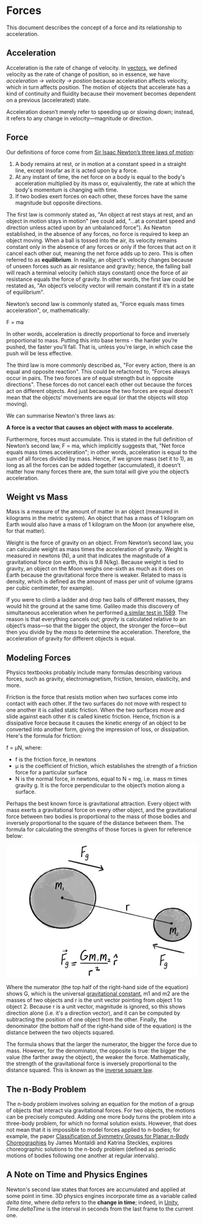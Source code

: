 # Forces

This document describes the concept of a force and its relationship to acceleration. 

## Acceleration

Acceleration is the rate of change of velocity. In [vectors](./vectors.md]), we defined velocity as the rate of change of position, so in essence, we have _acceleration -> velocity -> postion_ because acceleration affects velocity, which in turn affects position. The motion of objects that accelerate has a kind of continuity and fluidity because their movement becomes dependent on a previous (accelerated) state.

Acceleration doesn’t merely refer to speeding up or slowing down; instead, it refers to any change in velocity—magnitude or direction.

## Force

Our definitions of force come from [Sir Isaac Newton’s three laws of motion](https://en.wikipedia.org/wiki/Newton%27s_laws_of_motion):

1. A body remains at rest, or in motion at a constant speed in a straight line, except insofar as it is acted upon by a force.
2. At any instant of time, the net force on a body is equal to the body's acceleration multiplied by its mass or, equivalently, the rate at which the body's momentum is changing with time.
3. If two bodies exert forces on each other, these forces have the same magnitude but opposite directions.

The first law is commonly stated as, "An object at rest stays at rest, and an object in motion stays in motion" (we could add, "...at a constant speed and direction unless acted upon by an unbalanced force"). As Newton established, in the absence of any forces, no force is required to keep an object moving. When a ball is tossed into the air, its velocity remains constant only in the absence of any forces or only if the forces that act on it cancel each other out, meaning the net force adds up to zero. This is often referred to as **equilibrium**. In reality, an object's velocity changes because of unseen forces such as air resistance and gravity; hence, the falling ball will reach a terminal velocity (which stays constant) once the force of air resistance equals the force of gravity. In other words, the first law could be restated as, "An object’s velocity vector will remain constant if it’s in a state of equilibrium".

Newton’s second law is commonly stated as, "Force equals mass times acceleration", or, mathematically:

F = ma

In other words, acceleration is directly proportional to force and inversely proportional to mass. Putting this into base terms - the harder you’re pushed, the faster you’ll fall. That is, unless you're large, in which case the push will be less effective.

The third law is more commonly described as, "For every action, there is an equal and opposite reaction". This could be refactored to, "Forces always occur in pairs. The two forces are of equal strength but in opposite directions". These forces do not cancel each other out because the forces act on different objects. And just because the two forces are equal doesn’t mean that the objects’ movements are equal (or that the objects will stop moving).

We can summarise Newton's three laws as:

**A force is a vector that causes an object with mass to accelerate**.

Furthermore, forces must accumulate. This is stated in the full definition of Newton’s second law, F = ma, which implicitly suggests that, "Net force equals mass times acceleration"; in other words, acceleration is equal to the sum of all forces divided by mass. Hence, if we ignore mass (set it to 1), as long as all the forces can be added together (accumulated), it doesn’t matter how many forces there are, the sum total will give you the object’s acceleration.

## Weight vs Mass

Mass is a measure of the amount of matter in an object (measured in kilograms in the metric system). An object that has a mass of 1 kilogram on Earth would also have a mass of 1 kilogram on the Moon (or anywhere else, for that matter).

Weight is the force of gravity on an object. From Newton’s second law, you can calculate weight as mass times the acceleration of gravity. Weight is measured in newtons (N), a unit that indicates the magnitude of a gravitational force (on earth, this is 9.8 N/kg). Because weight is tied to gravity, an object on the Moon weighs one-sixth as much as it does on Earth because the gravitational force there is weaker. Related to mass is density, which is defined as the amount of mass per unit of volume (grams per cubic centimeter, for example).

If you were to climb a ladder and drop two balls of different masses, they would hit the ground at the same time. Galileo made this discovery of simultaneous acceleration when he performed [a similar test in 1589](https://en.wikipedia.org/wiki/Galileo%27s_Leaning_Tower_of_Pisa_experiment). The reason is that everything cancels out; _gravity_ is calculated relative to an object’s mass—so that the bigger the object, the stronger the force—but then you divide by the _mass_ to determine the acceleration. Therefore, the acceleration of gravity for different objects is equal.

## Modeling Forces

Physics textbooks probably include many formulas describing various forces, such as gravity, electromagnetism, friction, tension, elasticity, and more.

Friction is the force that resists motion when two surfaces come into contact with each other. If the two surfaces do not move with respect to one another it is called static friction. When the two surfaces move and slide against each other it is called kinetic friction. Hence, friction is a dissipative force because it causes the kinetic energy of an object to be converted into another form, giving the impression of loss, or dissipation. Here's the formula for friction:

f = μN, where:

- f is the friction force, in newtons
- μ is the coefficient of friction, which establishes the strength of a friction force for a particular surface
- N is the normal force, in newtons, equal to N = mg, i.e. mass m times gravity g. It is the force perpendicular to the object’s motion along a surface.

Perhaps the best known force is gravitational attraction. Every object with mass exerts a gravitational force on every other object, and the gravitational force between two bodies is proportional to the mass of those bodies and inversely proportional to the square of the distance between them. The formula for calculating the strengths of those forces is given for reference below:

![Gravity](./images/gravity.webp)

Where the numerator (the top half of the right-hand side of the equation) shows G, which is the universal [gravitational constant](https://en.wikipedia.org/wiki/Gravitational_constant), m1 and m2 are the masses of two objects and r is the unit vector pointing from object 1 to object 2. Because r is a unit vector, magnitude is ignored, so this shows direction alone (i.e. it's a direction vector), and it can be computed by subtracting the position of one object from the other. Finally, the denominator (the bottom half of the right-hand side of the equation) is the distance between the two objects squared.

The formula shows that the larger the numerator, the bigger the force due to mass. However, for the denominator, the opposite is true: the bigger the value (the farther away the object), the weaker the force. Mathematically, the strength of the gravitational force is inversely proportional to the distance squared. This is known as the [inverse square law](https://en.wikipedia.org/wiki/Inverse-square_law).

## The n-Body Problem

The n-body problem involves solving an equation for the motion of a group of objects that interact via gravitational forces. For two objects, the motions can be precisely computed. Adding one more body turns the problem into a three-body problem, for which no formal solution exists. However, that does not mean that it is impossible to model forces applied to n-bodies; for example, the paper [Classification of Symmetry Groups for Planar n-Body Choreographies](https://www.cambridge.org/core/journals/forum-of-mathematics-sigma/article/classification-of-symmetry-groups-for-planar-nbody-choreographies/710D0EC787DED736B64A94D0E5CD01E1) by James Montaldi and Katrina Steckles, explores choreographic solutions to the n-body problem (defined as periodic motions of bodies following one another at regular intervals).

## A Note on Time and Physics Engines

Newton's second law states that forces are accumulated and applied at some point in time. 3D physics engines incorporate time as a variable called _delta time_, where _delta_ refers to the **change in time**; indeed, in [Unity](https://unity.com/), _Time.deltaTime_ is the interval in seconds from the last frame to the current one.
